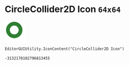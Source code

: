 # CircleCollider2D Icon `64x64`
<img src="/img/CircleCollider2D%20Icon.png" width=64 height=64>

``` CSharp
EditorGUIUtility.IconContent("CircleCollider2D Icon")
```
```
-3132178102796813455
```
